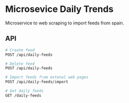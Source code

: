 # Microsevice Daily Trends

Microservice to web scraping to import feeds from spain.

## API

```bash
# Create feed
POST /api/daily-feeds

# Delete feed
POST /api/daily-feeds

# Import feeds from extenal web pages
POST /api/daily-feeds/import

# Get daily feeds
GET /daily-feeds
```

